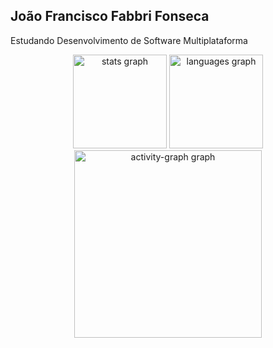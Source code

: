 ## João Francisco Fabbri Fonseca
Estudando Desenvolvimento de Software Multiplataforma

<div align="center">
  <img src="https://github-readme-stats.vercel.app/api?username=JoaoFonseca4&hide_title=false&hide_rank=false&show_icons=true&include_all_commits=true&count_private=true&disable_animations=false&theme=dracula&locale=en&hide_border=false&order=1" height="150" alt="stats graph"  />
  <img src="https://github-readme-stats.vercel.app/api/top-langs?username=JoaoFonseca4&locale=en&hide_title=false&layout=compact&card_width=320&langs_count=5&theme=dracula&hide_border=false&order=2" height="150" alt="languages graph"  />
  <img src="https://github-readme-activity-graph.vercel.app/graph?username=JoaoFonseca4&radius=16&theme=react&area=true&order=5" height="300" alt="activity-graph graph"  />
</div>

###
